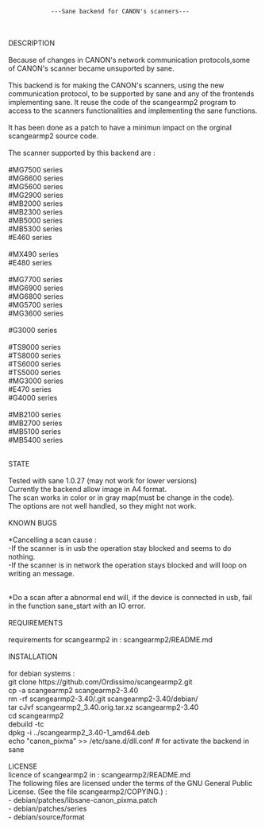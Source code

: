 				---Sane backend for CANON's scanners---
</br>
</br>
DESCRIPTION
</br>
</br>
	Because of changes in CANON's network communication protocols,some of CANON's scanner 
	became unsuported by sane.</br>
</br>
	This backend is for making the CANON's scanners, using the new communication protocol,
	to be supported by sane and any of the frontends implementing sane. It reuse the code 
	of the scangearmp2 program to access to the scanners functionalities and implementing 
	the sane functions.</br>
</br>
	It has been done as a patch to have a minimun impact on the orginal scangearmp2 source
	code.</br>
</br>
	The scanner supported by this backend are :
</br>
</br>
#MG7500 series</br>
#MG6600 series</br>
#MG5600 series</br>
#MG2900 series</br>
#MB2000 series</br>
#MB2300 series</br>
#MB5000 series</br>
#MB5300 series</br>
#E460 series</br>
</br>
#MX490 series</br>
#E480 series</br>
</br>
#MG7700 series</br>
#MG6900 series</br>
#MG6800 series</br>
#MG5700 series</br>
#MG3600 series</br>
</br>
#G3000 series</br>
</br>
#TS9000 series</br>
#TS8000 series</br>
#TS6000 series</br>
#TS5000 series</br>
#MG3000 series</br>
#E470 series</br>
#G4000 series</br>
</br>
#MB2100 series</br>
#MB2700 series</br>
#MB5100 series</br>
#MB5400 series</br>
</br>

STATE
</br>
</br>
	Tested with sane 1.0.27 (may not work for lower versions)</br>
	Currently the backend allow image in A4 format.</br>
	The scan works in color or in gray map(must be change in the code).</br>
	The options are not well handled, so they might not work.</br>
</br>
KNOWN BUGS
</br>
</br>
	*Cancelling a scan cause : 
</br>
		-If the scanner is in usb the operation stay blocked and seems to
		do nothing.
</br>
		-If the scanner is in network the operation stays blocked and will
		loop on writing an message.
	
</br>
	*Do a scan after a abnormal end will, if the device is connected in usb,
		fail in the function sane_start with an IO error.
</br>
</br>
REQUIREMENTS
</br>
</br>
	requirements for scangearmp2 in : scangearmp2/README.md
</br>
</br>
INSTALLATION
</br>
</br>
	for debian systems : 
</br>
		git clone https://github.com/Ordissimo/scangearmp2.git
</br>
		cp -a scangearmp2 scangearmp2-3.40
</br>
		rm -rf scangearmp2-3.40/.git scangearmp2-3.40/debian/
</br>
		tar cJvf scangearmp2_3.40.orig.tar.xz scangearmp2-3.40
</br>
		cd scangearmp2
</br>
		debuild -tc
</br>
		dpkg -i ../scangearmp2_3.40-1_amd64.deb
</br>
		echo "canon_pixma"  >> /etc/sane.d/dll.conf # for activate the backend in sane
</br>
</br>
LICENSE
</br>
   	licence of scangearmp2 in : scangearmp2/README.md
</br>
	The following files are licensed under the terms of the GNU General Public License. (See the file scangearmp2/COPYING.) :
</br>
	-  debian/patches/libsane-canon_pixma.patch
</br>
	-  debian/patches/series
</br>
	-  debian/source/format
</br>
</br>
</br>
	
